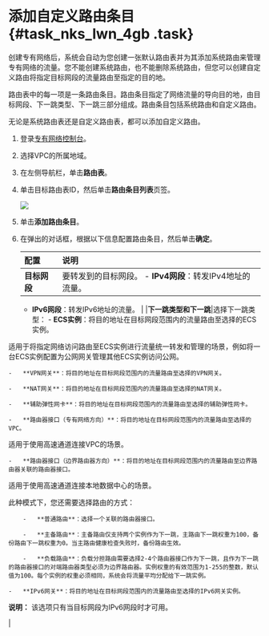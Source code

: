 # 添加自定义路由条目 {#task_nks_lwn_4gb .task}

创建专有网络后，系统会自动为您创建一张默认路由表并为其添加系统路由来管理专有网络的流量。您不能创建系统路由，也不能删除系统路由，但您可以创建自定义路由将指定目标网段的流量路由至指定的目的地。

路由表中的每一项是一条路由条目。路由条目指定了网络流量的导向目的地，由目标网段、下一跳类型、下一跳三部分组成。路由条目包括系统路由和自定义路由。

无论是系统路由表还是自定义路由表，都可以添加自定义路由。

1.  登录[专有网络控制台](https://vpcnext.console.aliyun.com)。 
2.  选择VPC的所属地域。 
3.  在左侧导航栏，单击**路由表**。 
4.  单击目标路由表ID，然后单击**路由条目列表**页签。 

    ![](http://static-aliyun-doc.oss-cn-hangzhou.aliyuncs.com/assets/img/2437/155186234338188_zh-CN.png)

5.  单击**添加路由条目**。 
6.  在弹出的对话框，根据以下信息配置路由条目，然后单击**确定**。 

    |配置|说明|
    |:-|:-|
    |**目标网段**|要转发到的目标网段。    -   **IPv4网段**：转发IPv4地址的流量。
    -   **IPv6网段**：转发IPv6地址的流量。
|
    |**下一跳类型和下一跳**|选择下一跳类型：    -   **ECS实例**：将目的地址在目标网段范围内的流量路由至选择的ECS实例。

适用于将指定网络访问路由至ECS实例进行流量统一转发和管理的场景，例如将一台ECS实例配置为公网网关管理其他ECS实例访问公网。

    -   **VPN网关**：将目的地址在目标网段范围内的流量路由至选择的VPN网关。

    -   **NAT网关**：将目的地址在目标网段范围内的流量路由至选择的NAT网关。

    -   **辅助弹性网卡**：将目的地址在目标网段范围内的流量路由至选择的辅助弹性网卡。

    -   **路由器接口（专有网络方向）**：将目的地址在目标网段范围内的流量路由至选择的VPC。

适用于使用高速通道连接VPC的场景。

    -   **路由器接口（边界路由器方向）**：将目的地址在目标网段范围内的流量路由至边界路由器关联的路由器接口。

适用于使用高速通道连接本地数据中心的场景。

此种模式下，您还需要选择路由的方式：

        -   **普通路由**：选择一个关联的路由器接口。

        -   **主备路由**：主备路由仅支持两个实例作为下一跳，主路由下一跳权重为100，备份路由下一跳权重为0。当主路由健康检查失败时，备份路由生效。

        -   **负载路由**：负载分担路由需要选择2-4个路由器接口作为下一跳，且作为下一跳的路由器接口的对端路由器类型必须为边界路由器。实例权重的有效范围为1-255的整数，默认值为100。每个实例的权重必须相同，系统会将流量平均分配给下一跳实例。

    -   **IPv6网关**：将目的地址在目标网段范围内的流量路由至选择的IPv6网关实例。

**说明：** 该选项只有当目标网段为IPv6网段时才可用。

|


